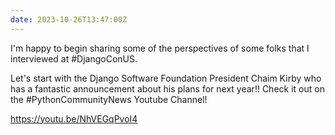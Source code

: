 ```yaml
---
date: 2023-10-26T13:47:00Z
---
```


I'm happy to begin sharing some of the perspectives of some folks that I interviewed at #DjangoConUS.

Let's start with the Django Software Foundation President Chaim Kirby who has a fantastic announcement about his plans for next year!! Check it out on the #PythonCommunityNews Youtube Channel!

https://youtu.be/NhVEGqPvoI4
